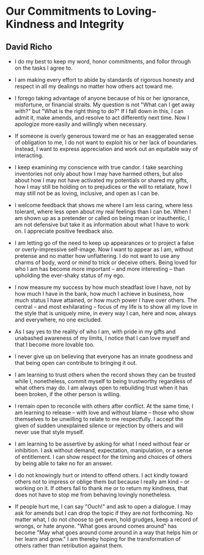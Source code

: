 Our Commitments to Loving-Kindness and Integrity
================================================

David Richo
-----------

* I do my best
  to keep my word,
  honor commitments,
  and follor through
  on the tasks I agree to.

* I am making every effort
  to abide by standards
  of rigorous honesty and respect
  in all my dealings
  no matter how others act toward me.
 
* I forego taking advantage of anyone
  because of his or her ignorance,
  misfortune, or financial straits.
  My question is not
  "What can I get away with?"
  but "What is the right thing to do?"
  If I fall down in this,
  I can admit it, make amends,
  and resolve to act differently next time.
  Now I apologize more easily and willingly
  when necessary.

* If someone is overly generous toward me
  or has an exaggerated sense of obligation to me,
  I do not want to exploit
  his or her lack of boundaries.
  Instead, I want to express appreciation
  and work out an equitable way of interacting.

* I keep examining my conscience with true candor.
  I take searching inventories
  not only about how I may have harmed others,
  but also about how I may not have activated my potentials
  or shared my gifts,
  how I may still be holding on to prejudices
  or the will to retaliate,
  how I may still not be
  as loving, inclusive, and open
  as I can be.

* I welcome feedback
  that shows me where I am less caring,
  where less tolerant,
  where less open about my real feelings
  than I can be.
  When I am shown up as a pretender
  or called on being mean or inauthentic,
  I am not defensive
  but take it as information
  about what I have to work on.
  I appreciate positive feedback also.

* I am letting go of the need
  to keep up appearances or to project
  a false or overly-impressive self-image.
  Now I want to appear as I am,
  without pretense
  and no matter how unflattering.
  I do not want to use any charms
  of body, word or mind
  to trick or deceive others.
  Being loved for who I am
  has become more important
  – and more interesting –
  than upholding the ever-shaky status
  of my ego.

* I now measure my success
  by how much steadfast love I have,
  not by how much I have in the bank,
  how much I achieve in business,
  how much status I have attained,
  or how much power I have over others.
  The central
  – and most exhilarating –
  focus of my life
  is to show all my love
  in the style that is uniquely mine,
  in every way I can,
  here and now,
  always and everywhere,
  no one excluded.

* As I say yes
  to the reality of who I am,
  with pride in my gifts
  and unabashed awareness of my limits,
  I notice that I can love myself
  and that I become more lovable too.

* I never give up on believing
  that everyone has an innate goodness
  and that being open
  can contribute to bringing it out.

* I am learning to trust others
  when the record shows they can be trusted
  while I, nonetheless,
  commit myself to being trustworthy
  regardless of what others may do.
  I am always open to rebuilding trust
  when it has been broken,
  if the other person is willing.

* I remain open to reconcile
  with others after conflict.
  At the same time,
  I am learning to release
  – with love and without blame –
  those who show themselves to be unwilling
  to relate to me respectfully.
  I accept the given
  of sudden unexplained silence
  or rejection by others
  and will never use that style myself.

* I am learning to be assertive
  by asking for what I need
  without fear or inhibition.
  I ask without demand,
  expectation,
  manipulation,
  or a sense of entitlement.
  I can show respect
  for the timing and choices of others
  by being able to take no for an answer.

* I do not knowingly hurt
  or intend to offend others.
  I act kindly toward others
  not to impress or oblige them
  but because I really am kind
  – or working on it.
  If others fail to thank me
  or to return my kindness,
  that does not have to stop me
  from behaving lovingly nonetheless.

* If people hurt me,
  I can say "Ouch!"
  and ask to open a dialogue.
  I may ask for amends
  but I can drop the topic
  if they are not forthcoming.
  No matter what,
  I do not choose to get even,
  hold grudges,
  keep a record of wrongs,
  or hate anyone.
  "What goes around comes around"
  has become "May what goes around come around
  in a way that helps him or her learn and grow."
  I am thereby hoping
  for the transformation of others
  rather than retribution against them.
